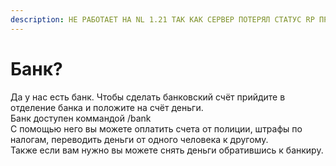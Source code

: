 ```yaml
---
description: НЕ РАБОТАЕТ НА NL 1.21 ТАК КАК СЕРВЕР ПОТЕРЯЛ СТАТУС RP ПРОЕКТА!
---
```


# Банк?

Да у нас есть банк. Чтобы сделать банковский счёт прийдите в отделение банка и положите на счёт деньги.\
Банк доступен коммандой /bank\
С помощью него вы можете оплатить счета от полиции, штрафы по налогам, переводить деньги от одного человека к другому.\
Также если вам нужно вы можете снять деньги обратившись к банкиру.
